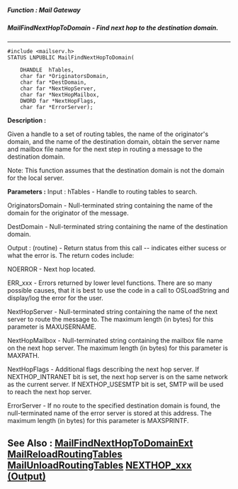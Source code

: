 ##### Function : Mail Gateway
##### MailFindNextHopToDomain - Find next hop to the destination domain.
---
```
#include <mailserv.h>
STATUS LNPUBLIC MailFindNextHopToDomain(

	DHANDLE  hTables,
	char far *OriginatorsDomain,
	char far *DestDomain,
	char far *NextHopServer,
	char far *NextHopMailbox,
	DWORD far *NextHopFlags,
	char far *ErrorServer);
```
**Description :**

Given a handle to a set of routing tables, the name of the originator's domain, 
and the name of the destination domain, obtain the server name and mailbox file 
name for the next step in routing a message to the destination domain.

Note:  This function assumes that the destination domain is not the domain for 
the local server.

**Parameters :**
Input :
hTables  -  Handle to routing tables to search.

OriginatorsDomain  -  Null-terminated string containing the name of the domain for the originator of the message.

DestDomain  -  Null-terminated string containing the name of the destination domain.

Output :
(routine)  -  Return status from this call -- indicates either sucess or what the error is. The return codes include:

NOERROR - Next hop located.

ERR_xxx - Errors returned by lower level functions.  There are so many possible causes, that it is best to use the code in a call to OSLoadString and display/log the error for the user. 


NextHopServer  -  Null-terminated string containing the name of the next server to route the message to.  The maximum length (in bytes) for this parameter is MAXUSERNAME.

NextHopMailbox  -  Null-terminated string containing the mailbox file name on the next hop server.  The maximum length (in bytes) for this parameter is MAXPATH.

NextHopFlags  -  Additional flags describing the next hop server.  If NEXTHOP_INTRANET bit is set, the next hop server is on the same network as the current server.  If NEXTHOP_USESMTP bit is set, SMTP will be used to reach the next hop server.

ErrorServer  -  If no route to the specified destination domain is found, the null-terminated name of the error server is stored at this address.  The maximum length (in bytes) for this parameter is MAXSPRINTF.


**See Also :**
[MailFindNextHopToDomainExt](/domino-c-api-docs/reference/Func/MailFindNextHopToDomainExt)
[MailReloadRoutingTables](/domino-c-api-docs/reference/Func/MailReloadRoutingTables)
[MailUnloadRoutingTables](/domino-c-api-docs/reference/Func/MailUnloadRoutingTables)
[NEXTHOP_xxx (Output)](/domino-c-api-docs/reference/Symb/NEXTHOP_xxx (Output))
---
